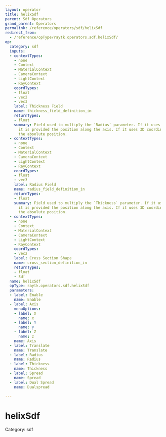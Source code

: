 ```yaml
---
layout: operator
title: helixSdf
parent: Sdf Operators
grand_parent: Operators
permalink: /reference/operators/sdf/helixSdf
redirect_from:
  - /reference/opType/raytk.operators.sdf.helixSdf/
op:
  category: sdf
  inputs:
  - contextTypes:
    - none
    - Context
    - MaterialContext
    - CameraContext
    - LightContext
    - RayContext
    coordTypes:
    - float
    - vec2
    - vec3
    label: Thickness Field
    name: thickness_field_definition_in
    returnTypes:
    - float
    summary: Field used to multiply the `Radius` parameter. If it uses 1D coordinates,
      it is provided the position along the axis. If it uses 3D coordinates, it uses
      the absolute position.
  - contextTypes:
    - none
    - Context
    - MaterialContext
    - CameraContext
    - LightContext
    - RayContext
    coordTypes:
    - float
    - vec3
    label: Radius Field
    name: radius_field_definition_in
    returnTypes:
    - float
    summary: Field used to multiply the `Thickness` parameter. If it uses 1D coordinates,
      it is provided the position along the axis. If it uses 3D coordinates, it uses
      the absolute position.
  - contextTypes:
    - none
    - Context
    - MaterialContext
    - CameraContext
    - LightContext
    - RayContext
    coordTypes:
    - vec2
    label: Cross Section Shape
    name: cross_section_definition_in
    returnTypes:
    - float
    - Sdf
  name: helixSdf
  opType: raytk.operators.sdf.helixSdf
  parameters:
  - label: Enable
    name: Enable
  - label: Axis
    menuOptions:
    - label: X
      name: x
    - label: Y
      name: y
    - label: Z
      name: z
    name: Axis
  - label: Translate
    name: Translate
  - label: Radius
    name: Radius
  - label: Thickness
    name: Thickness
  - label: Spread
    name: Spread
  - label: Dual Spread
    name: Dualspread

---
```


# helixSdf

Category: sdf

